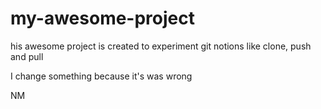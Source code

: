 # my-awesome-project

his awesome project is created to experiment git notions like clone, push and pull



I change something because it's was wrong

NM

